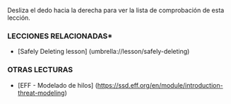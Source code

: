 [Title]: # (¿Y ahora qué?)
[Difficulty]: # (Principiante)
[Order]: # (3)

Desliza el dedo hacia la derecha para ver la lista de comprobación de esta lección.

### LECCIONES RELACIONADAS*

*	[Safely Deleting lesson] (umbrella://lesson/safely-deleting)

### OTRAS LECTURAS

*	[EFF - Modelado de hilos] (https://ssd.eff.org/en/module/introduction-threat-modeling)